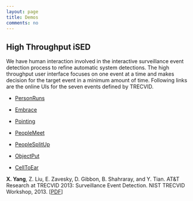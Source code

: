 ```yaml
---
layout: page
title: Demos
comments: no
---
```


## High Throughput iSED

We have human interaction involved in the interactive surveillance event detection process to refine automatic system detections. The high throughput user interface focuses on one event at a time and makes decision for the target event in a minimum amount of time. Following links are the online UIs for the seven events defined by TRECVID.

* [PersonRuns](http://134.74.17.30:8096)

* [Embrace](http://134.74.17.30:8092)

* [Pointing](http://134.74.17.30:8097)

* [PeopleMeet](http://134.74.17.30:8094)

* [PeopleSplitUp](http://134.74.17.30:8095)

* [ObjectPut](http://134.74.17.30:8093)

* [CellToEar](http://134.74.17.30:8091)

**X. Yang**, Z. Liu, E. Zavesky, D. Gibbon, B. Shahraray, and Y. Tian. AT&T Research at TRECVID 2013: Surveillance Event Detection. NIST TRECVID Workshop, 2013. [[PDF](/publications/papers/TRECVID_2013_SED.pdf)]
